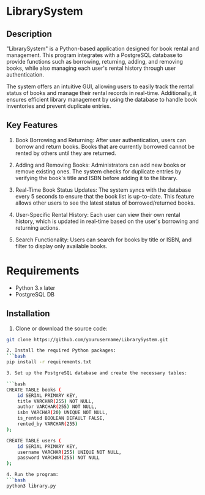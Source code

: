 # LibrarySystem

## Description 
"LibrarySystem" is a Python-based application designed for book rental and management. This program integrates with a PostgreSQL database to provide functions such as borrowing, returning, adding, and removing books, while also managing each user's rental history through user authentication.

The system offers an intuitive GUI, allowing users to easily track the rental status of books and manage their rental records in real-time. Additionally, it ensures efficient library management by using the database to handle book inventories and prevent duplicate entries.


## Key Features
1. Book Borrowing and Returning: After user authentication, users can borrow and return books. Books that are currently borrowed cannot be rented by others until they are returned.

2. Adding and Removing Books: Administrators can add new books or remove existing ones. The system checks for duplicate entries by verifying the book's title and ISBN before adding it to the library.

3. Real-Time Book Status Updates: The system syncs with the database every 5 seconds to ensure that the book list is up-to-date. This feature allows other users to see the latest status of borrowed/returned books.

4. User-Specific Rental History: Each user can view their own rental history, which is updated in real-time based on the user's borrowing and returning actions.

5. Search Functionality: Users can search for books by title or ISBN, and filter to display only available books.

# Requirements
- Python 3.x later
- PostgreSQL DB

## Installation

1. Clone or download the source code:
```bash
git clone https://github.com/yourusername/LibrarySystem.git

2. Install the required Python packages:
```bash
pip install -r requirements.txt

3. Set up the PostgreSQL database and create the necessary tables:

```bash
CREATE TABLE books (
    id SERIAL PRIMARY KEY,
    title VARCHAR(255) NOT NULL,
    author VARCHAR(255) NOT NULL,
    isbn VARCHAR(20) UNIQUE NOT NULL,
    is_rented BOOLEAN DEFAULT FALSE,
    rented_by VARCHAR(255)
);

CREATE TABLE users (
    id SERIAL PRIMARY KEY,
    username VARCHAR(255) UNIQUE NOT NULL,
    password VARCHAR(255) NOT NULL
);

4. Run the program:
```bash
python3 library.py
